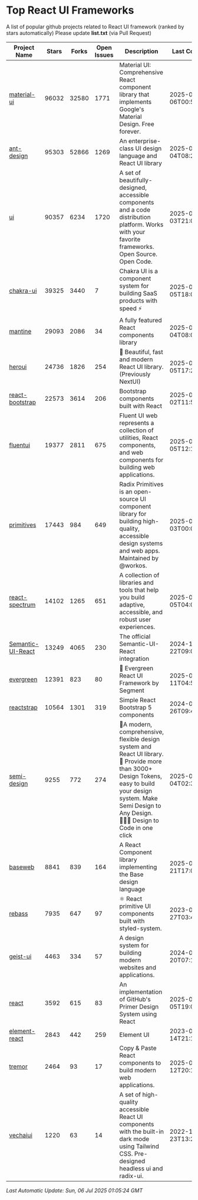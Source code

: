 # Top React UI Frameworks

A list of popular github projects related to React UI framework (ranked by stars automatically)
Please update **list.txt** (via Pull Request)

| Project Name | Stars | Forks | Open Issues | Description | Last Commit |
| ------------ | ----- | ----- | ----------- | ----------- | ----------- |
| [material-ui](https://github.com/mui/material-ui) |96032|32580|1771|Material UI: Comprehensive React component library that implements Google&#39;s Material Design. Free forever.|2025-07-06T00:56:46Z|
| [ant-design](https://github.com/ant-design/ant-design) |95303|52866|1269|An enterprise-class UI design language and React UI library|2025-07-04T08:20:27Z|
| [ui](https://github.com/shadcn-ui/ui) |90357|6234|1720|A set of beautifully-designed, accessible components and a code distribution platform. Works with your favorite frameworks. Open Source. Open Code.|2025-07-03T21:05:47Z|
| [chakra-ui](https://github.com/chakra-ui/chakra-ui) |39325|3440|7|Chakra UI is a component system for building SaaS products with speed ⚡️|2025-07-05T18:06:29Z|
| [mantine](https://github.com/mantinedev/mantine) |29093|2086|34|A fully featured React components library|2025-07-04T08:09:54Z|
| [heroui](https://github.com/heroui-inc/heroui) |24736|1826|254|🚀 Beautiful, fast and modern React UI library. (Previously NextUI)|2025-07-05T17:23:08Z|
| [react-bootstrap](https://github.com/react-bootstrap/react-bootstrap) |22573|3614|206|Bootstrap components built with React|2025-07-02T11:52:22Z|
| [fluentui](https://github.com/microsoft/fluentui) |19377|2811|675|Fluent UI web represents a collection of utilities, React components, and web components for building web applications.|2025-07-05T12:12:34Z|
| [primitives](https://github.com/radix-ui/primitives) |17443|984|649|Radix Primitives is an open-source UI component library for building high-quality, accessible design systems and web apps. Maintained by @workos.|2025-07-03T00:04:31Z|
| [react-spectrum](https://github.com/adobe/react-spectrum) |14102|1265|651|A collection of libraries and tools that help you build adaptive, accessible, and robust user experiences.|2025-07-05T04:09:17Z|
| [Semantic-UI-React](https://github.com/Semantic-Org/Semantic-UI-React) |13249|4065|230|The official Semantic-UI-React integration|2024-11-22T09:09:59Z|
| [evergreen](https://github.com/segmentio/evergreen) |12391|823|80|🌲 Evergreen React UI Framework by Segment|2025-06-11T04:53:19Z|
| [reactstrap](https://github.com/reactstrap/reactstrap) |10564|1301|319|Simple React Bootstrap 5 components|2024-09-26T09:40:49Z|
| [semi-design](https://github.com/DouyinFE/semi-design) |9255|772|274|🚀A modern, comprehensive, flexible design system and React UI library. 🎨 Provide more than 3000+ Design Tokens, easy to build your design system. Make Semi Design to Any Design.  🧑🏻‍💻 Design to Code in one click |2025-07-04T02:38:36Z|
| [baseweb](https://github.com/uber/baseweb) |8841|839|164|A React Component library implementing the Base design language|2025-04-21T17:02:32Z|
| [rebass](https://github.com/rebassjs/rebass) |7935|647|97|:atom_symbol: React primitive UI components built with styled-system.|2023-07-27T03:42:53Z|
| [geist-ui](https://github.com/geist-org/geist-ui) |4463|334|57|A design system for building modern websites and applications.|2024-07-20T07:18:46Z|
| [react](https://github.com/primer/react) |3592|615|83|An implementation of GitHub&#39;s Primer Design System using React|2025-07-05T19:04:50Z|
| [element-react](https://github.com/ElemeFE/element-react) |2843|442|259|Element UI|2023-01-14T21:13:08Z|
| [tremor](https://github.com/tremorlabs/tremor) |2464|93|17|Copy &amp; Paste React components to build modern web applications. |2025-04-12T20:15:29Z|
| [vechaiui](https://github.com/vechai/vechaiui) |1220|63|14|A set of high-quality accessible React UI components with the built-in dark mode using Tailwind CSS. Pre-designed headless ui and radix-ui.|2022-12-23T13:29:41Z|

*Last Automatic Update: Sun, 06 Jul 2025 01:05:24 GMT*